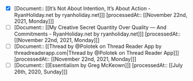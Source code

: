 - [x] [Document:: [[It’s Not About Intention, It’s About Action - RyanHoliday.net by ryanholiday.net]]] [processedAt:: [[November 22nd, 2021, Monday]]]
- [ ] [Document:: [[My Creative Secret Quantity Over Quality — And Commitments - RyanHoliday.net by ryanholiday.net]]] [processedAt:: [[November 22nd, 2021, Monday]]]
- [ ] [Document:: [[Thread by @Polotek on Thread Reader App by threadreaderapp.com|Thread by @Polotek on Thread Reader App]]] [processedAt:: [[November 22nd, 2021, Monday]]]
- [ ] [Document:: [[Essentialism by Greg McKeown]]] [processedAt:: [[July 26th, 2020, Sunday]]]